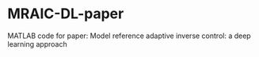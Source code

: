 # MRAIC-DL-paper
MATLAB code for paper: Model reference adaptive inverse control: a deep learning approach
